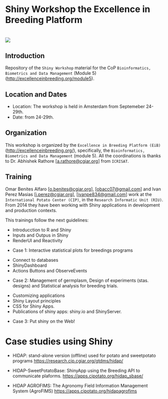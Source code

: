 # Shiny Workshop the Excellence in Breeding Platform

# <img src="img/wssbbd.png" align="center" />


## Introduction

Repository of the `Shiny Workshop` material for the CoP  `Bioinformatics, Biometrics and Data Management` (Module 5)(http://excellenceinbreeding.org/module5).


## Location and Dates

- Location: The workshop is held in Amsterdam from Septemeber 24-29th.
- Date: from 24-29th.

## Organization

This workshop is organized by the `Excellence in Breeding Platform (EiB)` (http://excellenceinbreeding.org/), specifically, the  `Bioinformatics, Biometrics and Data Management` (module 5). All the coordinations is thanks to Dr. Abhishek Rathore [a.rathore@cgiar.org] from `ICRISAT`. 

## Training

Omar Benites Alfaro [o.benites@cgiar.org], [obacc07@gmail.com] and Ivan Perez Masias [i.perez@cgiar.org], [ivanpe834@gmail.com] work at the `International Potato Center (CIP)`, in the `Research Informatic Unit (RIU)`. From 2014 they have been working with Shiny applications in development and production contexts. 

This trainings follow the next guidelines:  

- Introducction to R and Shiny
- Inputs and Outpus in Shiny
- RenderUI and Reactivity
* Case 1: Interactive statistical plots for breedings programs

- Connect to databases
- ShinyDashboard
- Actions Buttons and ObserveEvents
* Case 2: Management of germplasm, Design of experiments (stas. designs) and Statistical analysis for breeding trials.

- Customizing applications
- Shiny Layout principles
- CSS for Shiny Apps.
- Publications of shiny apps: shiny.io and ShinyServer.
* Case 3: Put shiny on the Web!



# Case studies using Shiny

- HIDAP: stand-alone version (offline) used for potato and sweetpotato programs https://research.cip.cgiar.org/gtdms/hidap/

- HIDAP-SweetPotatoBase: ShinyApp using the Breeding API to communicate plaforms. https://apps.cipotato.org/hidap_sbase/

- HIDAP AGROFIMS: The Agronomy Field Information Management System (AgroFIMS) https://apps.cipotato.org/hidapagrofims


